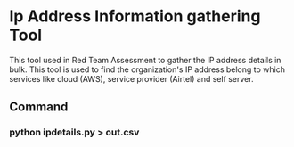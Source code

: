 # Ip Address Information gathering Tool

This tool used in Red Team Assessment to gather the IP address details in bulk.
This tool is used to find the organization's IP address belong to which services like cloud (AWS), service provider (Airtel) and self server.

## Command
### python ipdetails.py > out.csv
 
